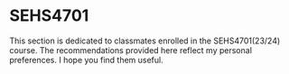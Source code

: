 # SEHS4701

This section is dedicated to classmates enrolled in the SEHS4701(23/24) course. The recommendations provided here
reflect my personal preferences. I hope you find them useful.